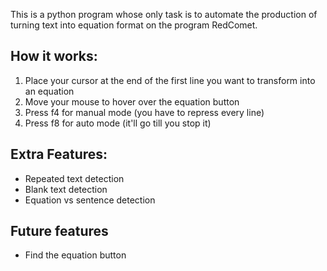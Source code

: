 This is a python program whose only task is to automate the production of turning text into equation format on the program RedComet.

## How it works:
1. Place your cursor at the end of the first line you want to transform into an equation
2. Move your mouse to hover over the equation button
3. Press f4 for manual mode (you have to repress every line)
4. Press f8 for auto mode (it'll go till you stop it)

## Extra Features:
* Repeated text detection
* Blank text detection
* Equation vs sentence detection

## Future features
* Find the equation button
